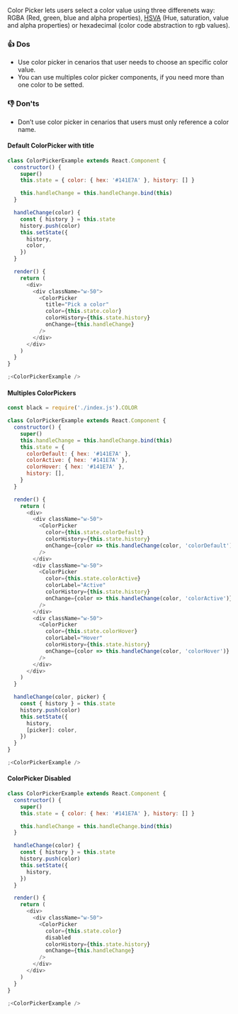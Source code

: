 Color Picker lets users select a color value using three differenets way: RGBA (Red, green, blue and alpha properties), [HSVA](https://en.wikipedia.org/wiki/HSL_and_HSV) (Hue, saturation, value and alpha properties) or hexadecimal (color code abstraction to rgb values).

### 👍 Dos

- Use color picker in cenarios that user needs to choose an specific color value.
- You can use multiples color picker components, if you need more than one color to be setted.

### 👎 Don'ts

- Don’t use color picker in cenarios that users must only reference a color name.

#### Default ColorPicker with title

```js
class ColorPickerExample extends React.Component {
  constructor() {
    super()
    this.state = { color: { hex: '#141E7A' }, history: [] }

    this.handleChange = this.handleChange.bind(this)
  }

  handleChange(color) {
    const { history } = this.state
    history.push(color)
    this.setState({
      history,
      color,
    })
  }

  render() {
    return (
      <div>
        <div className="w-50">
          <ColorPicker
            title="Pick a color"
            color={this.state.color}
            colorHistory={this.state.history}
            onChange={this.handleChange}
          />
        </div>
      </div>
    )
  }
}

;<ColorPickerExample />
```

#### Multiples ColorPickers

```js
const black = require('./index.js').COLOR

class ColorPickerExample extends React.Component {
  constructor() {
    super()
    this.handleChange = this.handleChange.bind(this)
    this.state = {
      colorDefault: { hex: '#141E7A' },
      colorActive: { hex: '#141E7A' },
      colorHover: { hex: '#141E7A' },
      history: [],
    }
  }

  render() {
    return (
      <div>
        <div className="w-50">
          <ColorPicker
            color={this.state.colorDefault}
            colorHistory={this.state.history}
            onChange={color => this.handleChange(color, 'colorDefault')}
          />
        </div>
        <div className="w-50">
          <ColorPicker
            color={this.state.colorActive}
            colorLabel="Active"
            colorHistory={this.state.history}
            onChange={color => this.handleChange(color, 'colorActive')}
          />
        </div>
        <div className="w-50">
          <ColorPicker
            color={this.state.colorHover}
            colorLabel="Hover"
            colorHistory={this.state.history}
            onChange={color => this.handleChange(color, 'colorHover')}
          />
        </div>
      </div>
    )
  }

  handleChange(color, picker) {
    const { history } = this.state
    history.push(color)
    this.setState({
      history,
      [picker]: color,
    })
  }
}

;<ColorPickerExample />
```

#### ColorPicker Disabled

```js
class ColorPickerExample extends React.Component {
  constructor() {
    super()
    this.state = { color: { hex: '#141E7A' }, history: [] }

    this.handleChange = this.handleChange.bind(this)
  }

  handleChange(color) {
    const { history } = this.state
    history.push(color)
    this.setState({
      history,
    })
  }

  render() {
    return (
      <div>
        <div className="w-50">
          <ColorPicker
            color={this.state.color}
            disabled
            colorHistory={this.state.history}
            onChange={this.handleChange}
          />
        </div>
      </div>
    )
  }
}

;<ColorPickerExample />
```
